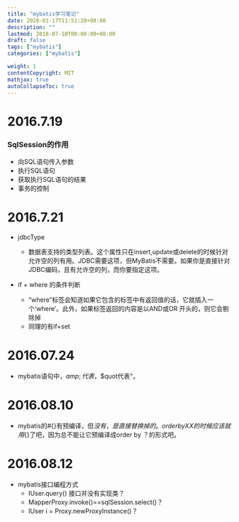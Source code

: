 ```yaml
---
title: "mybatis学习笔记"
date: 2020-01-17T11:51:28+08:00
description: ""
lastmod: 2018-07-10T00:00:00+08:00
draft: false
tags: ["mybatis"]
categories: ["mybatis"]

weight: 1
contentCopyright: MIT
mathjax: true
autoCollapseToc: true
---
```

# 2016.7.19
### SqlSession的作用
- 向SQL语句传入参数
- 执行SQL语句
- 获取执行SQL语句的结果
- 事务的控制
  
# 2016.7.21
- jdbcType
  - 数据表支持的类型列表。这个属性只在insert,update或delete的时候针对允许空的列有用。JDBC需要这项，但MyBatis不需要。如果你是直接针对JDBC编码，且有允许空的列，而你要指定这项。

- if + where 的条件判断
  - “where”标签会知道如果它包含的标签中有返回值的话，它就插入一个‘where’。此外，如果标签返回的内容是以AND或OR 开头的，则它会剔除掉
  - 同理的有if+set
  
# 2016.07.24
- mybatis语句中，$amp;代表$，$quot代表"。

# 2016.08.10
- mybatis的#{}有预编译，但${}没有，是直接替换掉的。order by XX的时候应该就用${}了吧，因为总不能让它预编译成order by ？的形式吧。

# 2016.08.12
- mybatis接口编程方式
  - IUser.query() 接口并没有实现类？
  - MapperProxy.invoke()==sqlSession.select()？
  - IUser i = Proxy.newProxyInstance()？ 